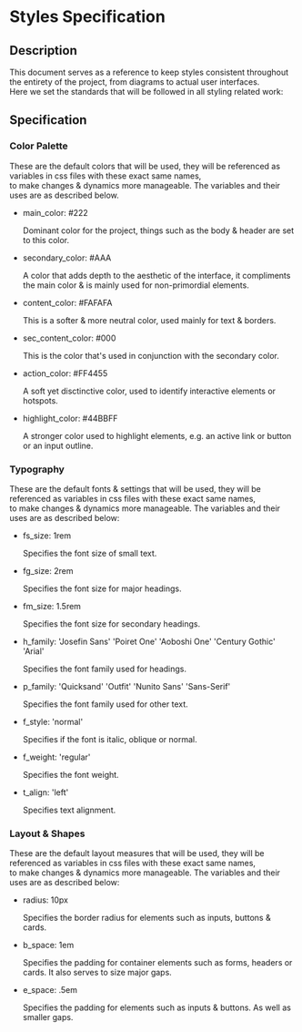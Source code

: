 # Styles Specification


## Description

This document serves as a reference to keep styles consistent throughout the entirety of the project, from diagrams to actual user interfaces.  
Here we set the standards that will be followed in all styling related work:

## Specification

### Color Palette

These are the default colors that will be used, they will be referenced as variables in css files with these exact same names,  
to make changes & dynamics more manageable. The variables and their uses are as described below.

- main_color: #222

    Dominant color for the project, things such as the body & header are set to this color.

- secondary_color: #AAA

    A color that adds depth to the aesthetic of the interface, it compliments the main color & is mainly used for non-primordial elements.

- content_color: #FAFAFA

    This is a softer & more neutral color, used mainly for text & borders.

- sec_content_color: #000

    This is the color that's used in conjunction with the secondary color.

- action_color: #FF4455

    A soft yet disctinctive color, used to identify interactive elements or hotspots.

- highlight_color: #44BBFF

    A stronger color used to highlight elements, e.g. an active link or button or an input outline.

### Typography

These are the default fonts & settings that will be used, they will be referenced as variables in css files with these exact same names,  
to make changes & dynamics more manageable. The variables and their uses are as described below:

- fs_size: 1rem

    Specifies the font size of small text.

- fg_size: 2rem

    Specifies the font size for major headings.

- fm_size: 1.5rem

    Specifies the font size for secondary headings.

- h_family: 'Josefin Sans' 'Poiret One' 'Aoboshi One' 'Century Gothic' 'Arial'

    Specifies the font family used for headings.

- p_family: 'Quicksand' 'Outfit' 'Nunito Sans' 'Sans-Serif'

    Specifies the font family used for other text.

- f_style: 'normal'

    Specifies if the font is italic, oblique or normal.

- f_weight: 'regular'

    Specifies the font weight.

- t_align: 'left'

    Specifies text alignment.

### Layout & Shapes

These are the default layout measures that will be used, they will be referenced as variables in css files with these exact same names,  
to make changes & dynamics more manageable. The variables and their uses are as described below:

- radius: 10px

    Specifies the border radius for elements such as inputs, buttons & cards.

- b_space: 1em

    Specifies the padding for container elements such as forms, headers or cards. It also serves to size major gaps.

- e_space: .5em

    Specifies the padding for elements such as inputs & buttons. As well as smaller gaps.
